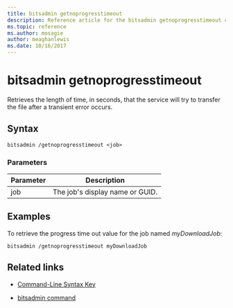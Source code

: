 ```yaml
---
title: bitsadmin getnoprogresstimeout
description: Reference article for the bitsadmin getnoprogresstimeout command, which retrieves the length of time, in seconds, that the service will try to transfer the file after a transient error occurs.
ms.topic: reference
ms.author: mosagie
author: meaghanlewis
ms.date: 10/16/2017
---
```



# bitsadmin getnoprogresstimeout

Retrieves the length of time, in seconds, that the service will try to transfer the file after a transient error occurs.

## Syntax

```
bitsadmin /getnoprogresstimeout <job>
```

### Parameters

| Parameter | Description |
| -------------- | -------------- |
| job | The job's display name or GUID. |

## Examples

To retrieve the progress time out value for the job named *myDownloadJob*:

```
bitsadmin /getnoprogresstimeout myDownloadJob
```

## Related links

- [Command-Line Syntax Key](command-line-syntax-key.md)

- [bitsadmin command](bitsadmin.md)
